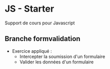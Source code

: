 # JS - Starter  
Support de cours pour Javascript

## Branche formvalidation
* Exercice appliqué : 
    * Intercepter la soumission d'un formulaire
    * Valider les données d'un formulaire
